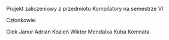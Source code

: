 Projekt zaliczeniowy z przedmiotu Kompilatory na semestrze VI

Członkowie:

Olek Janur
Adrian Kozień
Wiktor Mendalka
Kuba Komnata
